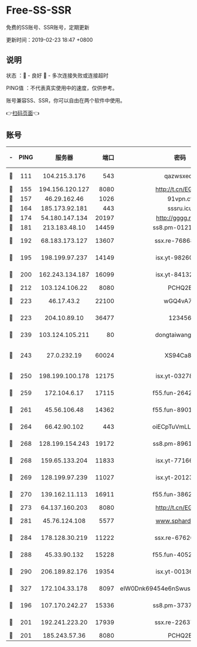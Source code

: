 # Free-SS-SSR

免费的SS账号、SSR账号，定期更新

更新时间：2019-02-23 18:47 +0800

## 说明

状态     ：🙂 - 良好 🙁 - 多次连接失败或连接超时

PING值   ：不代表真实使用中的速度，仅供参考。

账号兼容SS、SSR，你可以自由在两个软件中使用。

👉[扫码页面](https://liesauer.github.io/free-ss-ssr.github.io/)👈

## 账号

|-|PING|服务器|端口|密码|加密方式|区域|
|:----:|:----:|:-----:|-----:|:----:|:----:|:----:|
|🙂|111|104.215.3.176|543|qazwsxedc|aes-256-gcm|JP|
|🙂|155|194.156.120.127|8080|http://t.cn/EGJIyrl|rc4-md5|RU|
|🙂|157|46.29.162.46|1026|91vpn.cf|rc4-md5|RU|
|🙂|164|185.173.92.181|443|sssru.icu|rc4-md5|RU|
|🙂|174|54.180.147.134|20197|http://gggg.rocks|chacha20|KR|
|🙂|181|213.183.48.10|14459|ss8.pm-01218790|rc4-md5|RU|
|🙂|192|68.183.173.127|13607|ssx.re-76868937|aes-256-cfb|US|
|🙂|195|198.199.97.237|14149|isx.yt-98260741|aes-256-cfb|US|
|🙂|200|162.243.134.187|16099|isx.yt-84132635|aes-256-cfb|US|
|🙂|212|103.124.106.22|8080|PCHQ2E|rc4-md5|US|
|🙂|223|46.17.43.2|22100|wGQ4vA7D|aes-256-gcm|RU|
|🙂|223|204.10.89.10|36477|123456|aes-256-cfb|US|
|🙂|239|103.124.105.211|80|dongtaiwang.com|aes-256-cfb|US|
|🙂|243|27.0.232.19|60024|XS94Ca8K|xchacha20-ietf-poly1305|HK|
|🙂|250|198.199.100.178|12175|isx.yt-03278448|aes-256-cfb|US|
|🙂|259|172.104.6.17|17115|f55.fun-26427842|aes-256-cfb|US|
|🙂|261|45.56.106.48|14362|f55.fun-89010731|aes-256-cfb|US|
|🙂|264|66.42.90.102|443|oiECpTuVmLLxk4Ts|aes-256-cfb|US|
|🙂|268|128.199.154.243|19172|ss8.pm-89617917|aes-256-cfb|SG|
|🙂|268|159.65.133.204|11833|isx.yt-77166284|aes-256-cfb|SG|
|🙂|269|128.199.97.239|11027|isx.yt-20123297|aes-256-cfb|SG|
|🙂|270|139.162.11.113|16911|f55.fun-38620708|aes-256-cfb|SG|
|🙂|273|64.137.160.203|8080|http://t.cn/EGJIyrl|rc4-md5|CA|
|🙂|281|45.76.124.108|5577|www.sphard.com|aes-256-cfb|AU|
|🙂|284|178.128.30.219|11222|ssx.re-67626834|aes-256-cfb|SG|
|🙂|288|45.33.90.132|15228|f55.fun-40522373|aes-256-cfb|US|
|🙂|290|206.189.82.176|19354|isx.yt-00136364|aes-256-cfb|SG|
|🙂|327|172.104.33.178|8097|eIW0Dnk69454e6nSwuspv9DmS201tQ0D|aes-256-cfb|SG|
|🙂|196|107.170.242.27|15336|ss8.pm-37378232|aes-256-cfb|US|
|🙂|201|192.241.223.20|17939|ssx.re-22637861|aes-256-cfb|US|
|🙂|201|185.243.57.36|8080|PCHQ2E|rc4-md5|US|
